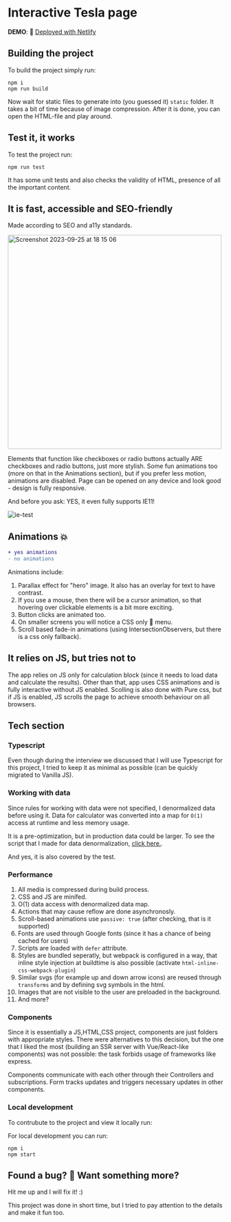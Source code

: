 # Interactive Tesla page

**DEMO**: 🚀 [Deployed with Netlify](https://melodic-fudge-882fb9.netlify.app/)


## Building the project

To build the project simply run:
```console
npm i
npm run build
```
Now wait for static files to generate into (you guessed it) `static` folder. 
It takes a bit of time because of image compression.
After it is done, you can open the HTML-file and play around.


## Test it, it works
To test the project run:
```console
npm run test
```
It has some unit tests and also checks the validity of HTML, presence of all the important content.

## It is fast, accessible and SEO-friendly
Made according to SEO and a11y standards.

<img width="497" alt="Screenshot 2023-09-25 at 18 15 06" src="https://github.com/Programmery/tesla-test-page/assets/46135520/ed75548f-7b66-4151-b34a-1e63086da804">

Elements that function like checkboxes or radio buttons actually ARE checkboxes and radio buttons, just more stylish.
Some fun animations too (more on that in the Animations section), but if you prefer less motion, animations are disabled.
Page can be opened on any device and look good - design is fully responsive.


And before you ask: YES, it even fully supports IE11!

![ie-test](./docs/IE11-test-app.gif)

## Animations 💥
```diff
+ yes animations
- no animations
```
Animations include:
1. Parallax effect for "hero" image. It also has an overlay for text to have contrast.
2. If you use a mouse, then there will be a cursor animation, so that hovering over clickable elements is a bit more exciting.
3. Button clicks are animated too.
4. On smaller screens you will notice a CSS only 🍔 menu.
5. Scroll based fade-in animations (using IntersectionObservers, but there is a css only fallback).

## It relies on JS, but tries not to
The app relies on JS only for calculation block (since it needs to load data and calculate the results).
Other than that, app uses CSS animations and is fully interactive without JS enabled. 
Scolling is also done with Pure css, but if JS is enabled, JS scrolls the page to achieve smooth behaviour on all browsers.

## Tech section
### Typescript
Even though during the interview we discussed that I will use Typescript for this project, I tried to keep it as minimal as possible (can be quickly migrated to Vanilla JS).

### Working with data
Since rules for working with data were not specified, I denormalized data before using it. 
Data for calculator was converted into a map for `O(1)` access at runtime and less memory usage.

It is a pre-optimization, but in production data could be larger.
To see the script that I made for data denormalization, [click here.](https://github.com/Programmery/tesla-test-page/blob/d9886abe13beab77826a69e430d0afaf3034db14/src/data/getCalculatorDataMap.ts).

And yes, it is also covered by the test.

### Performance
1. All media is compressed during build process.
2. CSS and JS are minifed.
3. O(1) data access with denormalized data map.
4. Actions that may cause reflow are done asynchronosly.
5. Scroll-based animations use `passive: true` (after checking, that is it supported)
6. Fonts are used through Google fonts (since it has a chance of being cached for users)
7. Scripts are loaded with `defer` attribute.
8. Styles are bundled seperatly, but webpack is configured in a way, that inline style injection at buildtime is also possible (activate `html-inline-css-webpack-plugin`)
9. Similar svgs (for example up and down arrow icons) are reused through `transforms` and by defining svg symbols in the html.
10. Images that are not visible to the user are preloaded in the background.
11. And more?
   
### Components
Since it is essentially a JS,HTML,CSS project, components are just folders with appropriate styles. 
There were alternatives to this decision, but the one that I liked the most (building an SSR server with Vue/React-like components) was not possible: the task forbids usage of frameworks like express.

Components communicate with each other through their Controllers and subscriptions. Form tracks updates and triggers necessary updates in other components.

### Local development
To contrubute to the project and view it locally run:

For local development you can run: 
```console
npm i
npm start
```

## Found a bug? 🐛 Want something more?
Hit me up and I will fix it! :)

This project was done in short time, but I tried to pay attention to the details and make it fun too.


